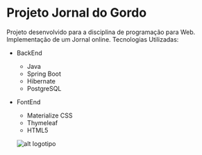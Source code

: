 # Projeto Jornal do Gordo

Projeto desenvolvido para a disciplina de programação para Web. Implementação de um Jornal online.
Tecnologias Utilizadas:
  - BackEnd
    - Java
    - Spring Boot
    - Hibernate
    - PostgreSQL
    
 - FontEnd
    - Materialize CSS
    - Thymeleaf
    - HTML5
    
    ![alt logotipo](https://upload.wikimedia.org/wikipedia/pt/c/c2/Peter_Griffin.png)

